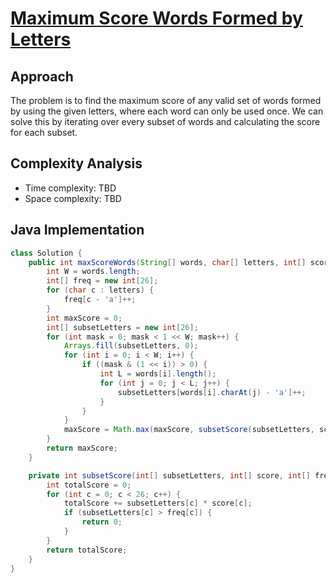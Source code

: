 
# [Maximum Score Words Formed by Letters](https://leetcode.com/problems/maximum-score-words-formed-by-letters/description/?envType=daily-question&envId=2024-05-24)

## Approach
The problem is to find the maximum score of any valid set of words formed by using the given letters, where each word can only be used once. We can solve this by iterating over every subset of words and calculating the score for each subset.

## Complexity Analysis
- Time complexity: TBD
- Space complexity: TBD

## Java Implementation
```java
class Solution {
    public int maxScoreWords(String[] words, char[] letters, int[] score) {
        int W = words.length;
        int[] freq = new int[26];
        for (char c : letters) {
            freq[c - 'a']++;
        }
        int maxScore = 0;
        int[] subsetLetters = new int[26];
        for (int mask = 0; mask < 1 << W; mask++) {
            Arrays.fill(subsetLetters, 0);
            for (int i = 0; i < W; i++) {
                if ((mask & (1 << i)) > 0) {
                    int L = words[i].length();
                    for (int j = 0; j < L; j++) {
                        subsetLetters[words[i].charAt(j) - 'a']++;
                    }
                }
            }
            maxScore = Math.max(maxScore, subsetScore(subsetLetters, score, freq));
        }
        return maxScore;
    }

    private int subsetScore(int[] subsetLetters, int[] score, int[] freq) {
        int totalScore = 0;
        for (int c = 0; c < 26; c++) {
            totalScore += subsetLetters[c] * score[c];
            if (subsetLetters[c] > freq[c]) {
                return 0;
            }
        }
        return totalScore;
    }
}
```
